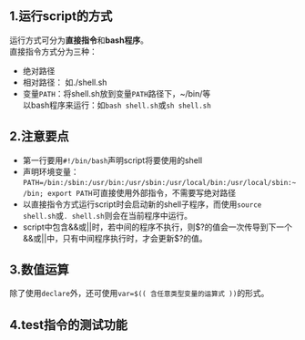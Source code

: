 ## 1.运行script的方式
运行方式可分为**直接指令**和**bash程序**。  
直接指令方式分为三种：
* 绝对路径  
* 相对路径： 如./shell.sh  
* 变量`PATH`：将shell.sh放到变量`PATH`路径下，~/bin/等  
以bash程序来运行：如`bash shell.sh`或`sh shell.sh`  
## 2.注意要点
* 第一行要用`#!/bin/bash`声明script将要使用的shell  
* 声明环境变量：`PATH=/bin:/sbin:/usr/bin:/usr/sbin:/usr/local/bin:/usr/local/sbin:~/bin; export PATH`可直接使用外部指令，不需要写绝对路径  
* 以直接指令方式运行script时会启动新的shell子程序，而使用`source shell.sh`或`. shell.sh`则会在当前程序中运行。
* script中包含&&或||时，若中间的程序不执行，则$?的值会一次传导到下一个&&或||中，只有中间程序执行时，才会更新$?的值。
## 3.数值运算
除了使用`declare`外，还可使用`var=$(( 含任意类型变量的运算式 ))`的形式。  
## 4.test指令的测试功能
